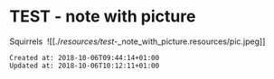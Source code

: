 # TEST - note with picture
Squirrels 
![[./_resources/test_-_note_with_picture.resources/pic.jpeg]]

    Created at: 2018-10-06T09:44:14+01:00
    Updated at: 2018-10-06T10:12:11+01:00



